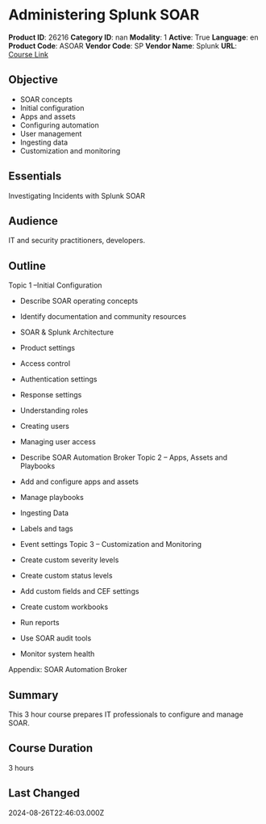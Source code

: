 # Administering Splunk SOAR

**Product ID**: 26216
**Category ID**: nan
**Modality**: 1
**Active**: True
**Language**: en
**Product Code**: ASOAR
**Vendor Code**: SP
**Vendor Name**: Splunk
**URL**: [Course Link](https://www.fastlaneus.com/course/splunk-asoar)

## Objective
- SOAR concepts
- Initial configuration
- Apps and assets
- Configuring automation
- User management
- Ingesting data
- Customization and monitoring

## Essentials
Investigating Incidents with Splunk SOAR

## Audience
IT and security practitioners, developers.

## Outline
Topic 1 –Initial Configuration


- Describe SOAR operating concepts
- Identify documentation and community resources
- SOAR & Splunk Architecture
- Product settings
- Access control
- Authentication settings
- Response settings
- Understanding roles
- Creating users
- Managing user access
- Describe SOAR Automation Broker
Topic 2 – Apps, Assets and Playbooks


- Add and configure apps and assets
- Manage playbooks
- Ingesting Data
- Labels and tags
- Event settings
Topic 3 – Customization and Monitoring


- Create custom severity levels
- Create custom status levels
- Add custom fields and CEF settings
- Create custom workbooks
- Run reports
- Use SOAR audit tools
- Monitor system health

Appendix: SOAR Automation Broker

## Summary
This 3 hour course prepares IT professionals to configure and manage SOAR.

## Course Duration
3 hours

## Last Changed
2024-08-26T22:46:03.000Z
